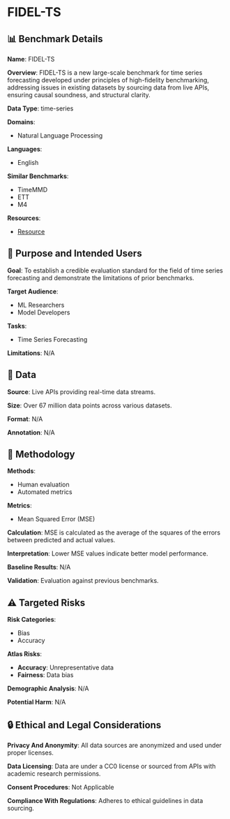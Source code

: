 # FIDEL-TS

## 📊 Benchmark Details

**Name**: FIDEL-TS

**Overview**: FIDEL-TS is a new large-scale benchmark for time series forecasting developed under principles of high-fidelity benchmarking, addressing issues in existing datasets by sourcing data from live APIs, ensuring causal soundness, and structural clarity.

**Data Type**: time-series

**Domains**:
- Natural Language Processing

**Languages**:
- English

**Similar Benchmarks**:
- TimeMMD
- ETT
- M4

**Resources**:
- [Resource](https://anonymous.4open.science/r/Universal-Cross-Modal-Time-Series-Forecasting-Pipeline-7ACD)

## 🎯 Purpose and Intended Users

**Goal**: To establish a credible evaluation standard for the field of time series forecasting and demonstrate the limitations of prior benchmarks.

**Target Audience**:
- ML Researchers
- Model Developers

**Tasks**:
- Time Series Forecasting

**Limitations**: N/A

## 💾 Data

**Source**: Live APIs providing real-time data streams.

**Size**: Over 67 million data points across various datasets.

**Format**: N/A

**Annotation**: N/A

## 🔬 Methodology

**Methods**:
- Human evaluation
- Automated metrics

**Metrics**:
- Mean Squared Error (MSE)

**Calculation**: MSE is calculated as the average of the squares of the errors between predicted and actual values.

**Interpretation**: Lower MSE values indicate better model performance.

**Baseline Results**: N/A

**Validation**: Evaluation against previous benchmarks.

## ⚠️ Targeted Risks

**Risk Categories**:
- Bias
- Accuracy

**Atlas Risks**:
- **Accuracy**: Unrepresentative data
- **Fairness**: Data bias

**Demographic Analysis**: N/A

**Potential Harm**: N/A

## 🔒 Ethical and Legal Considerations

**Privacy And Anonymity**: All data sources are anonymized and used under proper licenses.

**Data Licensing**: Data are under a CC0 license or sourced from APIs with academic research permissions.

**Consent Procedures**: Not Applicable

**Compliance With Regulations**: Adheres to ethical guidelines in data sourcing.
